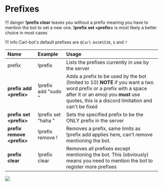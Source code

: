 # Prefixes

!!! danger
    **!prefix clear** leaves you without a prefix meaning you have to mention the bot to set a new one. **!prefix set &lt;prefix&gt;** is most likely a better choice in most cases

!!! info
	Carl-bot's default prefixes are `@Carl-bot#1536`, `$` and `?`

| Name | Example | Usage |
| :--- | :--- | :--- |
| prefix | !prefix | Lists the prefixes currently in use by the server |
| **prefix add &lt;prefix&gt;** | !prefix add "sudo " | Adds a prefix to be used by the bot (limited to 10) **NOTE** if you want a two word prefix or a prefix with a space after it or an emoji you **must** use quotes, this is a discord limitation and can't be fixed |
| **prefix set &lt;prefix&gt;** | !prefix set "haha " | Sets the specified prefix to be the ONLY prefix in the server |
| **prefix remove &lt;prefix&gt;** | !prefix remove ! | Removes a prefix, same limits as !prefix add applies here, can't remove mentioning the bot. |
| **prefix clear** | !prefix clear | Removes all prefixes except mentioning the bot. This (obviously) means you need to mention the bot to register more prefixes |

![](../images/prefixes.png)

